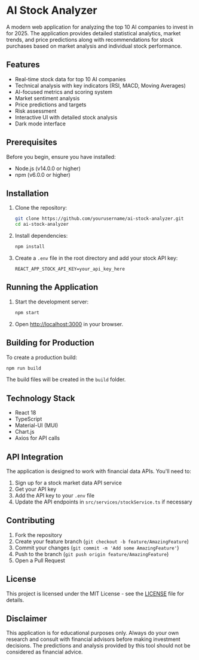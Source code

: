 # AI Stock Analyzer

A modern web application for analyzing the top 10 AI companies to invest in for 2025. The application provides detailed statistical analytics, market trends, and price predictions along with recommendations for stock purchases based on market analysis and individual stock performance.

## Features

- Real-time stock data for top 10 AI companies
- Technical analysis with key indicators (RSI, MACD, Moving Averages)
- AI-focused metrics and scoring system
- Market sentiment analysis
- Price predictions and targets
- Risk assessment
- Interactive UI with detailed stock analysis
- Dark mode interface

## Prerequisites

Before you begin, ensure you have installed:
- Node.js (v14.0.0 or higher)
- npm (v6.0.0 or higher)

## Installation

1. Clone the repository:
   ```bash
   git clone https://github.com/yourusername/ai-stock-analyzer.git
   cd ai-stock-analyzer
   ```

2. Install dependencies:
   ```bash
   npm install
   ```

3. Create a `.env` file in the root directory and add your stock API key:
   ```
   REACT_APP_STOCK_API_KEY=your_api_key_here
   ```

## Running the Application

1. Start the development server:
   ```bash
   npm start
   ```

2. Open [http://localhost:3000](http://localhost:3000) in your browser.

## Building for Production

To create a production build:
```bash
npm run build
```

The build files will be created in the `build` folder.

## Technology Stack

- React 18
- TypeScript
- Material-UI (MUI)
- Chart.js
- Axios for API calls

## API Integration

The application is designed to work with financial data APIs. You'll need to:

1. Sign up for a stock market data API service
2. Get your API key
3. Add the API key to your `.env` file
4. Update the API endpoints in `src/services/stockService.ts` if necessary

## Contributing

1. Fork the repository
2. Create your feature branch (`git checkout -b feature/AmazingFeature`)
3. Commit your changes (`git commit -m 'Add some AmazingFeature'`)
4. Push to the branch (`git push origin feature/AmazingFeature`)
5. Open a Pull Request

## License

This project is licensed under the MIT License - see the [LICENSE](LICENSE) file for details.

## Disclaimer

This application is for educational purposes only. Always do your own research and consult with financial advisors before making investment decisions. The predictions and analysis provided by this tool should not be considered as financial advice.
